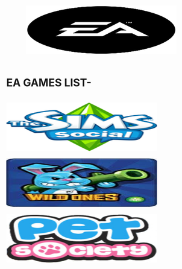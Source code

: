 <p align="center">
  <br>
  <img width="400" src="./logo.png" alt="EA GAMES" width="50" height="128">
  <br>
  <br>
</p>

# EA GAMES LIST-

<br>
<img width="400" src="./Sims.png" alt="The Sims Social" width="128" height="128">
</br>
  
<br>
<img width="400" src="./Wildones.jpg" alt="Wild ones" width="128" height="128">
</br>
  
<br>
<img width="400" src="./PetSociety.png" alt="Pet Society" width="128" height="128">
</br>
